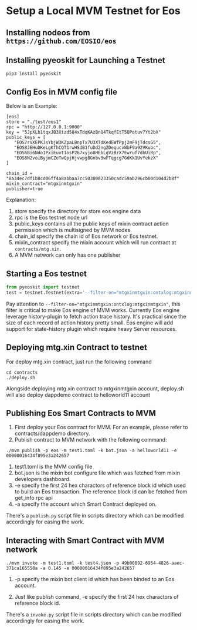 # Setup a Local MVM Testnet for Eos

## Installing nodeos from `https://github.com/EOSIO/eos`

## Installing pyeoskit for Launching a Testnet

```
pip3 install pyeoskit
```

## Config Eos in MVM config file

Below is an Example:

```
[eos]
store = "./test/eos1"
rpc = "http://127.0.0.1:9000"
key = "5JpXLb1tqxJB3Xtzd584xTdqKAzBnQ4TkqfEtT5QPotuv7Yt2bX"
public_keys = [
   "EOS7rVXEPKJsYbjW3KZpaLBnpTx7U3XTdKedEWfPpj2mF9jTdcsG5",
   "EOS8JEHuDKeLgKfhCQT1rwHSdB1fuDd2ngZDequcvWbF9a92VKubc",
   "EOS6Bi6Ndo1PxiEuvt1osP267xyjo8HEbLgVzBrX7Ewruf7dbUiRp",
   "EOS8N2voiByjmCZeTwQpjHjvwpg8Gnbv3wFTqgcg7GdKk1UvYekzX"
]

chain_id = "8a34ec7df1b8cd06ff4a8abbaa7cc50300823350cadc59ab296cb00d104d2b8f"
mixin_contract="mtgxinmtgxin"
publisher=true
```

Explanation:

1. store specify the directory for store eos engine data
2. rpc is the Eos testnet node url
3. public_keys contains all the public keys of mixin contract action permission which is multisigned by MVM nodes.
4. chain_id specify the chain id of Eos network or Eos testnet.
5. mixin_contract specify the mixin account which will run contract at `contracts/mtg.xin`.
5. A MVM network can only has one publisher


## Starting a Eos testnet

```python
from pyeoskit import testnet
test = testnet.Testnet(extra='--filter-on="mtgxinmtgxin:ontxlog:mtgxinmtgxin" --plugin=eosio::db_size_api_plugin', show_log=True)
```

Pay attention to `--filter-on="mtgxinmtgxin:ontxlog:mtgxinmtgxin"`, this filter is  critical to make Eos engine of MVM works. Currently Eos engine leverage history-plugin to fetch action trace history. It's practical since the size of each record of action history pretty small. Eos engine will add support for state-history plugin which require heavy Server resources.

## Deploying mtg.xin Contract to testnet

For deploy mtg.xin contract, just run the following command

```
cd contracts
./deploy.sh
``` 

Alongside deploying mtg.xin contract to mtgxinmtgxin account, deploy.sh will also deploy dappdemo contract to helloworld11 account

## Publishing Eos Smart Contracts to MVM
1. First deploy your Eos contract for MVM. For an example, please refer to contracts/dappdemo directory.
2. Publish contract to MVM network with the following command:

```
./mvm publish -p eos -m test1.toml -k bot.json -a helloworld11 -e 00000016434f895e3a242657
```

1. test1.toml is the MVM config file
2. bot.json is the mixin bot configure file which was fetched from mixin developers dashboard.
3. -e specify the first 24 hex charactors of reference block id which used to build an Eos transaction. The reference block id can be fetched from get_info rpc api
4. -a specify the account which Smart Contract deployed on.

There's a `publish.py` script file in scripts directory which can be modified accordingly for easing the work.

## Interacting with Smart Contract with MVM network

```
./mvm invoke -m test1.toml -k test4.json -p 49b00892-6954-4826-aaec-371ca165558a -a 0.145 -e 00000016434f895e3a242657
```

1. -p specify the mixin bot client id which has been binded to an Eos account.

2. Just like publish command, -e specify the first 24 hex charactors of reference block id.

There's a `invoke.py` script file in scripts directory which can be modified accordingly for easing the work.
